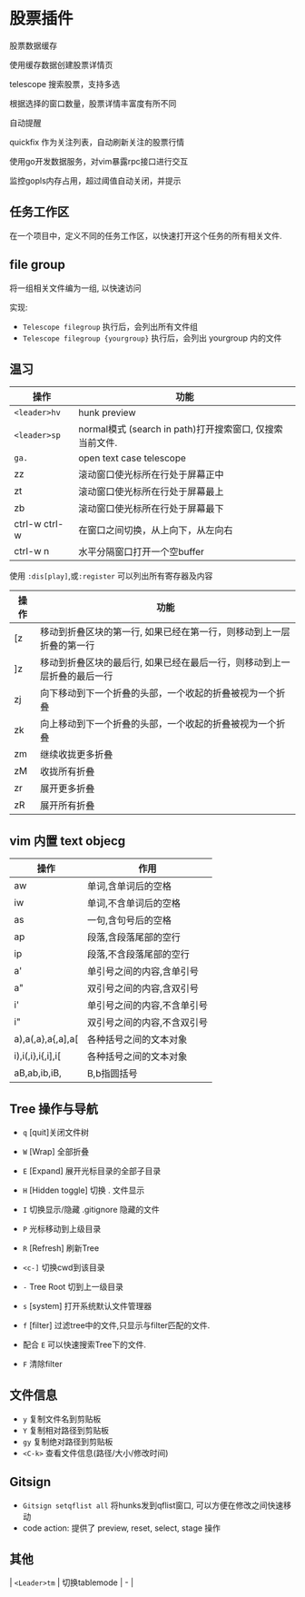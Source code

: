 股票插件
=======

股票数据缓存

使用缓存数据创建股票详情页

telescope 搜索股票，支持多选

根据选择的窗口数量，股票详情丰富度有所不同

自动提醒	

quickfix 作为关注列表，自动刷新关注的股票行情

使用go开发数据服务，对vim暴露rpc接口进行交互

监控gopls内存占用，超过阈值自动关闭，并提示

任务工作区
----------

在一个项目中，定义不同的任务工作区，以快速打开这个任务的所有相关文件.

file group
---------

将一组相关文件编为一组, 以快速访问

实现:

* `Telescope filegroup` 执行后，会列出所有文件组
* `Telescope filegroup {yourgroup}` 执行后，会列出 yourgroup 内的文件

温习
----

| 操作          | 功能                                                     |
|---------------|----------------------------------------------------------|
| `<leader>hv`  | hunk preview                                             |
| `<leader>sp`  | normal模式 (search in path)打开搜索窗口, 仅搜索当前文件. |
| `ga.`         | open text case telescope                                 |
| zz            | 滚动窗口使光标所在行处于屏幕正中                         |
| zt            | 滚动窗口使光标所在行处于屏幕最上                         |
| zb            | 滚动窗口使光标所在行处于屏幕最下                         |
| ctrl-w ctrl-w | 在窗口之间切换，从上向下，从左向右                       |
| ctrl-w n      | 水平分隔窗口打开一个空buffer                             |

使用 `:dis[play]`,或`:register` 可以列出所有寄存器及内容

| 操作 | 功能                                                                     |
|------|--------------------------------------------------------------------------|
| [z   | 移动到折叠区块的第一行, 如果已经在第一行，则移动到上一层折叠的第一行     |
| ]z   | 移动到折叠区块的最后行, 如果已经在最后一行，则移动到上一层折叠的最后一行 |
| zj   | 向下移动到下一个折叠的头部，一个收起的折叠被视为一个折叠                 |
| zk   | 向上移动到下一个折叠的头部，一个收起的折叠被视为一个折叠                 |
| zm   | 继续收拢更多折叠                                                         |
| zM   | 收拢所有折叠                                                             |
| zr   | 展开更多折叠                                                             |
| zR   | 展开所有折叠                                                             |

## vim 内置 text objecg

| 操作              | 作用                        |
| --------          | --------------------------- |
| aw                | 单词,含单词后的空格         |
| iw                | 单词,不含单词后的空格       |
| as                | 一句,含句号后的空格         |
| ap                | 段落,含段落尾部的空行       |
| ip                | 段落,不含段落尾部的空行     |
| a'                | 单引号之间的内容,含单引号   |
| a"                | 双引号之间的内容,含双引号   |
| i'                | 单引号之间的内容,不含单引号 |
| i"                | 双引号之间的内容,不含双引号 |
| a),a(,a},a{,a],a[ | 各种括号之间的文本对象      |
| i),i(,i},i{,i],i[ | 各种括号之间的文本对象      |
| aB,ab,ib,iB,      | B,b指圆括号                 |


## Tree 操作与导航

- `q` [quit]关闭文件树
- `W` [Wrap] 全部折叠

- `E` [Expand] 展开光标目录的全部子目录
- `H`  [Hidden toggle] 切换 . 文件显示
- `I` 切换显示/隐藏 .gitignore 隐藏的文件
- `P` 光标移动到上级目录
- `R` [Refresh] 刷新Tree
- `<c-]` 切换cwd到该目录
- `-` Tree Root 切到上一级目录
- `s` [system]  打开系统默认文件管理器
- `f` [filter] 过滤tree中的文件,只显示与filter匹配的文件. 
- 配合 `E` 可以快速搜索Tree下的文件. 
- `F` 清除filter

## 文件信息

- `y`    复制文件名到剪贴板
- `Y`    复制相对路径到剪贴板
- `gy`   复制绝对路径到剪贴板
- `<C-k>` 查看文件信息(路径/大小/修改时间)

## Gitsign

* `Gitsign setqflist all` 将hunks发到qflist窗口, 可以方便在修改之间快速移动
* code action: 提供了 preview, reset, select, stage 操作


## 其他

| `<Leader>tm`  | 切换tablemode | -                                                    |
